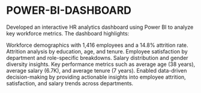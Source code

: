 # POWER-BI-DASHBOARD

Developed an interactive HR analytics dashboard using Power BI to analyze key workforce metrics. The dashboard highlights:

Workforce demographics with 1,416 employees and a 14.8% attrition rate.
Attrition analysis by education, age, and tenure.
Employee satisfaction by department and role-specific breakdowns.
Salary distribution and gender diversity insights.
Key performance metrics such as average age (38 years), average salary (6.7K), and average tenure (7 years).
Enabled data-driven decision-making by providing actionable insights into employee attrition, satisfaction, and salary trends across departments.

